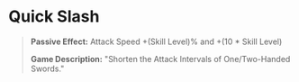 # __Quick Slash__ #
> **Passive Effect:** Attack Speed +(Skill Level)% and +(10 * Skill Level)
>
> **Game Description:** "Shorten the Attack Intervals of One/Two-Handed Swords."

